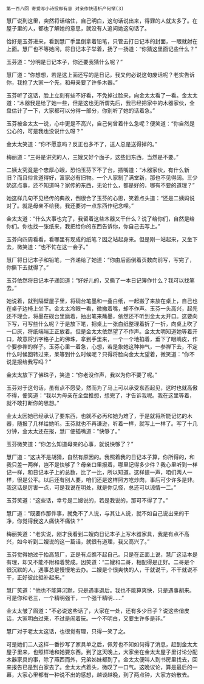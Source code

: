     第一百八回 寄爱写小诗投邮有意 对亲作快语析产何惭(3) 

   慧厂说到这里，突然将话缩住，自己明白，这句话说出来，得罪的人就太多了。在屋子里的人，都也了解她的意思，就没有人追问她这句话了。

   恰好是玉芬进来，看到慧厂手里倒拿着铅笔，只管去打日记本的封面，一眼就射在上面。慧厂也不等她问，将日记本子举着，扬了一扬道：“你猜这里面记些什么？”

   玉芬道：“分明是日记本子，你还要我猜什么呢？”

   慧厂道：“你想想，若是这上面还写的是日记，我又何必说这句废话呢？老实告诉你，我抢了大家一个先，和母亲要了许多木器。”

   玉芬听了这话，脸上立刻有些不好看，不免掉过脸来，向金太太看了一看。金太太道：“木器我是给了她一些，但是这也无所谓先后，我已经把家中的木器家伙，全盘估计了一下，大家都可以分得一部分，你别听了她的话着急。”

   玉芬被金太太一说，心中更是不高兴，自己何曾着什么急呢？便笑道：“你自然是公心的，可是我也没说什么呀？”

   金太太笑道：“你不愿意吗？反正也多不了，送人总是送得掉的。”

   梅丽道：“三哥是讲究的人，三嫂又好个面子，这些旧东西，当然是不要。”

   二姨太究竟是个忠厚心眼，恐怕玉芬下不了台，插嘴道：“木器家伙，有什么新旧？而且俗言道得好，富家必有旧物。一个人家制了满堂新，那也不见得阔。三少奶这点事，还不知道吗？家传的东西，无论什么，都是好的，哪有不要的道理？”

   她这样几句不见经传的典故，倒很合了玉芬的心思，笑着点头道：“还是二姨妈说对了。就是母亲不给我，我还要讨一点东西作纪念哩。”

   金太太道：“什么大事也完了，我留着这些木器又干什么？说了给你们，自然是给你们。你也找一张纸来，我把给你的东西告诉你，你自己去写上。”

   玉芬向四周看看，看哪里有现成的纸笔？因之站起身来。但是刚一站起来，又坐下去，微笑道：“也不忙在这一会子。”

   慧厂将日记本子和铅笔，一齐递给了她道：“你由后面倒着页数向前写，写完了，你撕下去就得了。”

   玉芬依然将日记本子递回道：“好好儿的，又撕了一本日记簿作什么？我可以找笔去。”

   她说着，就到隔壁屋子里，将砚台笔墨和一叠白纸，一起搬了来放在桌上，自己也在桌子边椅上坐下。金太太冷眼一看，微撇着嘴，却不作声。玉芬一头高兴，起先还不理会，将墨在砚台里磨着，抽出笔来蘸墨，依然还不听到金太太开口。这要向下写，可写些什么呢？于是放下笔，把桌上一张白纸整理着折了一折，向桌上吹了一口灰，将纸端端正正放着。但是金太太依然望了不作声。金太太明知道她等着开口，故意将卐字格子上的佛珠，拿到手里来，一个一个地掐着，垂下了眼睛皮，作个要参禅的样子。玉芬心里一着急，心想，若是象她这种神气，一参禅下去，不定什么时候回转过来，呆等到什么时候呢？只得将脸向金太太望着，微笑道：“你不说是报给我写吗？”

   金太太放下了佛珠子，笑道：“你老没作声，我以为你不要了呢。”

   玉芬对于这句话，虽有点不愿受，然而为了马上可以承受东西起见，这时也就高傲不得，便笑道：“我以为母亲在全盘推想，想完了，才告诉我呢。我在这里等着，就不敢打断你的思想。”

   金太太因她已经承认了要东西，也就不必再和她为难了，于是就将所能记忆的木器，随报了几样给她听。玉芬就也不再谦逊，听着一样，就写上一样了。写了十几分钟，金太太还在报，慧厂便插嘴道：“快够了。”

   玉芬微笑道：“你怎么知道母亲的心事，就说快够了？”

   慧厂道：“这决不是胡猜，自然有原因的。我照着我的日记本子算，你所得的，和我只差一两样，岂不是快够了？母亲口里报着，哪里记得多少件？我心里听到一样记一样，和日记本子上的总数，比了一比，所以知道。这样提一声，咱们两人一样，很是公平。以后还有别人要，咱们还是这样照方吃炒肉，事后可少许多是非。我这话是厉害一点，可是我说在明处，就是你见怪，总还可以谅情一二。”

   玉芬笑道：“这些话，幸亏是二嫂说的，若是我说的，那可不得了了。”

   慧厂道：“既要作那件事，就免不了人说，与其让人说，就不如自己说出来的干净，你觉得我这人痛快不痛快？”

   梅丽笑道：“老实说，刚才我看到二嫂向日记本子上写木器家具，我是有点不高兴，如今听到二嫂说的这一篇话，就很有道理，我又高兴了。”

   玉芬觉得她过于抬高慧厂，正是有点瞧不起自己。只是在正面上说，慧厂这话本是有理，却又不能不附和着赞成。因笑道：“二嫂和二哥，相配得是正好。二哥是个很沉默的人，遇事总是慢慢地去办。二嫂是个很爽快的人，干就说干，不干就说不干，正好彼此抵补起来。”

   慧厂笑道：“他也不能算沉默，只是遇事退后。我也不能算爽快，只是遇事胡来。可是你和老三，一个精明强干，一个强干精明……”

   金太太皱了眉道：“不必说这些话了，大家在一处，还有多少日子？说这些俏皮话，大家明白过来，不过是闹着玩。一个不明白，又要生许多是非。”

   慧厂对于老太太这话，也很觉有理，只得一笑了之。

   可是她们二人这样一番抄写了家具单之后，佩芳也不知如何得了消息，赶到金太太屋子里来，也照样地和她要东西。到了这天晚上，大家坐在金太太屋子里讨论分配木器家具的事，除了燕西而外，兄弟姊妹都到了。金太太便叫人到书房里找去，回来报告已是到白家去了。金太太点着头，微叹了一口气。这晚议论，算是最后的一幕，大家心里都有一种说不出的感想，越谈越晚，到了两点钟，大家方始散去。

